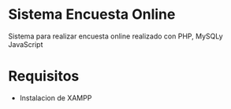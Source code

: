 # Sistema Encuesta Online
 Sistema para realizar encuesta online realizado con PHP, MySQLy JavaScript

# Requisitos
 - Instalacion de XAMPP

